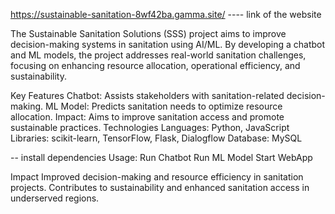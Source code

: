 https://sustainable-sanitation-8wf42ba.gamma.site/      ---- link of the website




The Sustainable Sanitation Solutions (SSS) project aims to improve decision-making systems in sanitation using AI/ML. By developing a chatbot and ML models, the project addresses real-world sanitation challenges, focusing on enhancing resource allocation, operational efficiency, and sustainability.

Key Features
Chatbot: Assists stakeholders with sanitation-related decision-making.
ML Model: Predicts sanitation needs to optimize resource allocation.
Impact: Aims to improve sanitation access and promote sustainable practices.
Technologies
Languages: Python, JavaScript
Libraries: scikit-learn, TensorFlow, Flask, Dialogflow
Database: MySQL

-- install dependencies
Usage:
Run Chatbot
Run ML Model
Start WebApp


Impact
Improved decision-making and resource efficiency in sanitation projects.
Contributes to sustainability and enhanced sanitation access in underserved regions.
